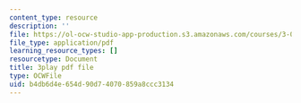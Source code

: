 ```yaml
---
content_type: resource
description: ''
file: https://ol-ocw-studio-app-production.s3.amazonaws.com/courses/3-091sc-introduction-to-solid-state-chemistry-fall-2010/b4db6d4e654d90d74070859a8ccc3134_wyoFOdR64U8.pdf
file_type: application/pdf
learning_resource_types: []
resourcetype: Document
title: 3play pdf file
type: OCWFile
uid: b4db6d4e-654d-90d7-4070-859a8ccc3134
---
```

